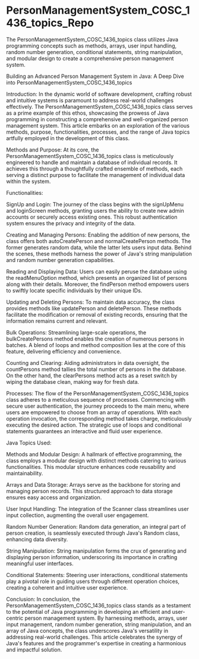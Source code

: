 # PersonManagementSystem_COSC_1436_topics_Repo
The PersonManagementSystem_COSC_1436_topics class utilizes Java programming concepts such as methods, arrays, user input handling, random number generation, conditional statements, string manipulation, and modular design to create a comprehensive person management system.


Building an Advanced Person Management System in Java: A Deep Dive into PersonManagementSystem_COSC_1436_topics

Introduction:
In the dynamic world of software development, crafting robust and intuitive systems is paramount to address real-world challenges effectively. The PersonManagementSystem_COSC_1436_topics class serves as a prime example of this ethos, showcasing the prowess of Java programming in constructing a comprehensive and well-organized person management system. This article embarks on an exploration of the various methods, purpose, functionalities, processes, and the range of Java topics artfully employed in the development of this class.

Methods and Purpose:
At its core, the PersonManagementSystem_COSC_1436_topics class is meticulously engineered to handle and maintain a database of individual records. It achieves this through a thoughtfully crafted ensemble of methods, each serving a distinct purpose to facilitate the management of individual data within the system.

Functionalities:

SignUp and Login:
The journey of the class begins with the signUpMenu and loginScreen methods, granting users the ability to create new admin accounts or securely access existing ones. This robust authentication system ensures the privacy and integrity of the data.

Creating and Managing Persons:
Enabling the addition of new persons, the class offers both autoCreatePerson and normalCreatePerson methods. The former generates random data, while the latter lets users input data. Behind the scenes, these methods harness the power of Java's string manipulation and random number generation capabilities.

Reading and Displaying Data:
Users can easily peruse the database using the readMenuOption method, which presents an organized list of persons along with their details. Moreover, the findPerson method empowers users to swiftly locate specific individuals by their unique IDs.

Updating and Deleting Persons:
To maintain data accuracy, the class provides methods like updatePerson and deletePerson. These methods facilitate the modification or removal of existing records, ensuring that the information remains current and relevant.

Bulk Operations:
Streamlining large-scale operations, the bulkCreatePersons method enables the creation of numerous persons in batches. A blend of loops and method composition lies at the core of this feature, delivering efficiency and convenience.

Counting and Clearing:
Aiding administrators in data oversight, the countPersons method tallies the total number of persons in the database. On the other hand, the clearPersons method acts as a reset switch by wiping the database clean, making way for fresh data.

Processes:
The flow of the PersonManagementSystem_COSC_1436_topics class adheres to a meticulous sequence of processes. Commencing with secure user authentication, the journey proceeds to the main menu, where users are empowered to choose from an array of operations. With each operation invocation, the corresponding method takes charge, meticulously executing the desired action. The strategic use of loops and conditional statements guarantees an interactive and fluid user experience.

Java Topics Used:

Methods and Modular Design:
A hallmark of effective programming, the class employs a modular design with distinct methods catering to various functionalities. This modular structure enhances code reusability and maintainability.

Arrays and Data Storage:
Arrays serve as the backbone for storing and managing person records. This structured approach to data storage ensures easy access and organization.

User Input Handling:
The integration of the Scanner class streamlines user input collection, augmenting the overall user engagement.

Random Number Generation:
Random data generation, an integral part of person creation, is seamlessly executed through Java's Random class, enhancing data diversity.

String Manipulation:
String manipulation forms the crux of generating and displaying person information, underscoring its importance in crafting meaningful user interfaces.

Conditional Statements:
Steering user interactions, conditional statements play a pivotal role in guiding users through different operation choices, creating a coherent and intuitive user experience.

Conclusion:
In conclusion, the PersonManagementSystem_COSC_1436_topics class stands as a testament to the potential of Java programming in developing an efficient and user-centric person management system. By harnessing methods, arrays, user input management, random number generation, string manipulation, and an array of Java concepts, the class underscores Java's versatility in addressing real-world challenges. This article celebrates the synergy of Java's features and the programmer's expertise in creating a harmonious and impactful solution.
